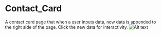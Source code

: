 # Contact_Card
A contact card page that when a user inputs data,  new data is appended  to the right side of the page.  Click the new data for interactivity.
![Alt text](https://raw.github.com/kevinbundi/Contact_Card_2/master/Capture.PNG)
